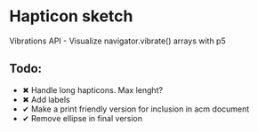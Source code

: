 # Hapticon sketch

Vibrations API - Visualize navigator.vibrate() arrays with p5

## Todo:
- ✖ Handle long hapticons. Max lenght?
- ✖ Add labels
- ✔ Make a print friendly version for inclusion in acm document
- ✔ Remove ellipse in final version
